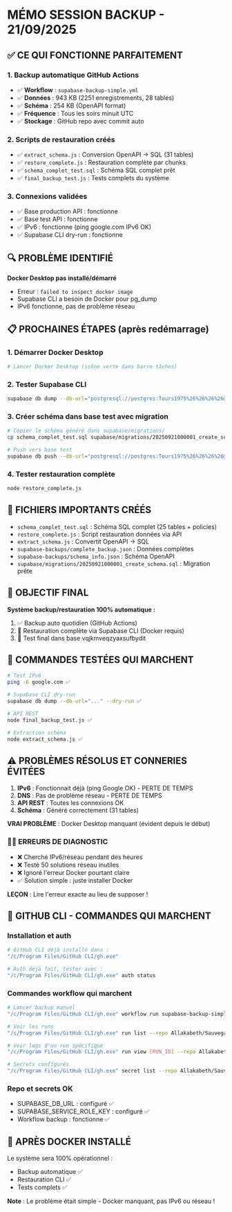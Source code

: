 # MÉMO SESSION BACKUP - 21/09/2025

## ✅ CE QUI FONCTIONNE PARFAITEMENT

### 1. Backup automatique GitHub Actions
- ✅ **Workflow** : `supabase-backup-simple.yml`
- ✅ **Données** : 943 KB (2251 enregistrements, 28 tables)
- ✅ **Schéma** : 254 KB (OpenAPI format)
- ✅ **Fréquence** : Tous les soirs minuit UTC
- ✅ **Stockage** : GitHub repo avec commit auto

### 2. Scripts de restauration créés
- ✅ `extract_schema.js` : Conversion OpenAPI → SQL (31 tables)
- ✅ `restore_complete.js` : Restauration complète par chunks
- ✅ `schema_complet_test.sql` : Schéma SQL complet prêt
- ✅ `final_backup_test.js` : Tests complets du système

### 3. Connexions validées
- ✅ Base production API : fonctionne
- ✅ Base test API : fonctionne
- ✅ IPv6 : fonctionne (ping google.com IPv6 OK)
- ✅ Supabase CLI dry-run : fonctionne

## 🔍 PROBLÈME IDENTIFIÉ

**Docker Desktop pas installé/démarré**
- Erreur : `failed to inspect docker image`
- Supabase CLI a besoin de Docker pour pg_dump
- IPv6 fonctionne, pas de problème réseau

## 📋 PROCHAINES ÉTAPES (après redémarrage)

### 1. Démarrer Docker Desktop
```bash
# Lancer Docker Desktop (icône verte dans barre tâches)
```

### 2. Tester Supabase CLI
```bash
supabase db dump --db-url="postgresql://postgres:Tours1975%26%26%26%26@db.vqjkmveqzyaxsufbydit.supabase.co:5432/postgres" --file=schema_test.sql
```

### 3. Créer schéma dans base test avec migration
```bash
# Copier le schéma généré dans supabase/migrations/
cp schema_complet_test.sql supabase/migrations/20250921000001_create_schema.sql

# Push vers base test
supabase db push --db-url="postgresql://postgres:Tours1975%26%26%26%26@db.vqjkmveqzyaxsufbydit.supabase.co:5432/postgres"
```

### 4. Tester restauration complète
```bash
node restore_complete.js
```

## 📁 FICHIERS IMPORTANTS CRÉÉS

- `schema_complet_test.sql` : Schéma SQL complet (25 tables + policies)
- `restore_complete.js` : Script restauration données via API
- `extract_schema.js` : Convertit OpenAPI → SQL
- `supabase-backups/complete_backup.json` : Données complètes
- `supabase-backups/schema_info.json` : Schéma OpenAPI
- `supabase/migrations/20250921000001_create_schema.sql` : Migration prête

## 🎯 OBJECTIF FINAL

**Système backup/restauration 100% automatique :**
1. ✅ Backup auto quotidien (GitHub Actions)
2. 🔧 Restauration complète via Supabase CLI (Docker requis)
3. 🔧 Test final dans base vqjkmveqzyaxsufbydit

## 🔧 COMMANDES TESTÉES QUI MARCHENT

```bash
# Test IPv6
ping -6 google.com ✅

# Supabase CLI dry-run
supabase db dump --db-url="..." --dry-run ✅

# API REST
node final_backup_test.js ✅

# Extraction schéma
node extract_schema.js ✅
```

## ⚠️ PROBLÈMES RÉSOLUS ET CONNERIES ÉVITÉES

1. **IPv6** : Fonctionnait déjà (ping Google OK) - PERTE DE TEMPS
2. **DNS** : Pas de problème réseau - PERTE DE TEMPS
3. **API REST** : Toutes les connexions OK
4. **Schéma** : Généré correctement (31 tables)

**VRAI PROBLÈME** : Docker Desktop manquant (évident depuis le début)

### 🤦‍♂️ ERREURS DE DIAGNOSTIC
- ❌ Cherché IPv6/réseau pendant des heures
- ❌ Testé 50 solutions réseau inutiles
- ❌ Ignoré l'erreur Docker pourtant claire
- ✅ Solution simple : juste installer Docker

**LEÇON** : Lire l'erreur exacte au lieu de supposer !

## 🔧 GITHUB CLI - COMMANDES QUI MARCHENT

### Installation et auth
```bash
# GitHub CLI déjà installé dans :
"/c/Program Files/GitHub CLI/gh.exe"

# Auth déjà fait, tester avec :
"/c/Program Files/GitHub CLI/gh.exe" auth status
```

### Commandes workflow qui marchent
```bash
# Lancer backup manuel
"/c/Program Files/GitHub CLI/gh.exe" workflow run supabase-backup-simple.yml --repo Allakabeth/Sauvegarde-Supabase-Planning-ACLEF

# Voir les runs
"/c/Program Files/GitHub CLI/gh.exe" run list --repo Allakabeth/Sauvegarde-Supabase-Planning-ACLEF --limit 5

# Voir logs d'un run spécifique
"/c/Program Files/GitHub CLI/gh.exe" run view [RUN_ID] --repo Allakabeth/Sauvegarde-Supabase-Planning-ACLEF --log

# Secrets configurés
"/c/Program Files/GitHub CLI/gh.exe" secret list --repo Allakabeth/Sauvegarde-Supabase-Planning-ACLEF
```

### Repo et secrets OK
- SUPABASE_DB_URL : configuré ✅
- SUPABASE_SERVICE_ROLE_KEY : configuré ✅
- Workflow backup : fonctionne ✅

## 🚀 APRÈS DOCKER INSTALLÉ

Le système sera 100% opérationnel :
- Backup automatique ✅
- Restauration CLI ✅
- Tests complets ✅

**Note** : Le problème était simple - Docker manquant, pas IPv6 ou réseau !